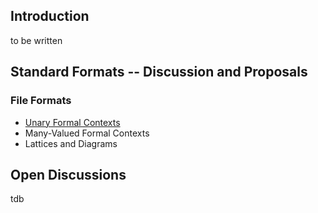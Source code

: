 ## Introduction

to be written

## Standard Formats -- Discussion and Proposals

### File Formats

- [Unary Formal Contexts](Common-FCA-File-Formats-for-Formal-Contexts)
- Many-Valued Formal Contexts
- Lattices and Diagrams

## Open Discussions

tdb